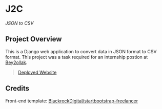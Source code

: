 # J2C
*JSON to CSV*

## Project Overview

This is a Django web application to convert data in JSON format to CSV format.
This project was a task required for an internship postion at [Bey2ollak](https://desktop.bey2ollak.com/).

> [Deployed Website](https://j2c.herokuapp.com/)

## Credits

Front-end template: [BlackrockDigital/startbootstrap-freelancer](https://github.com/BlackrockDigital/startbootstrap-freelancer)